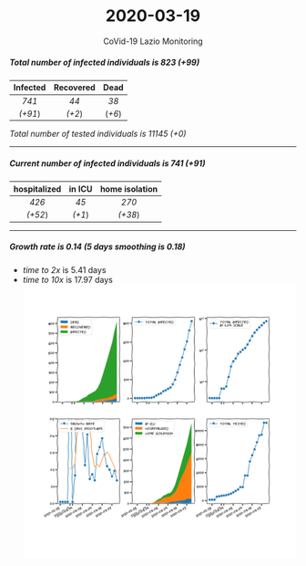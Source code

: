 <div align='center'>

# 2020-03-19
CoVid-19 Lazio Monitoring
</div>

##### Total number of infected individuals is 823 (+99)
Infected | Recovered | Dead
:---: | :---: | :---:
*741* | *44* | *38*
*(+91*) | *(+2*) | (*+6*)

*Total number of tested individuals is 11145 (+0)*
***
##### Current number of infected individuals is 741 (+91)
hospitalized | in ICU | home isolation
:---: | :---: | :---:
*426* |*45* |*270*
*(+52*) |*(+1*) |*(+38*)
***
##### Growth rate is 0.14 (5 days smoothing is 0.18)
- *time to 2x* is 5.41 days
- *time to 10x* is 17.97 days
![stats][stats]

[stats]: stats_Lazio.png
